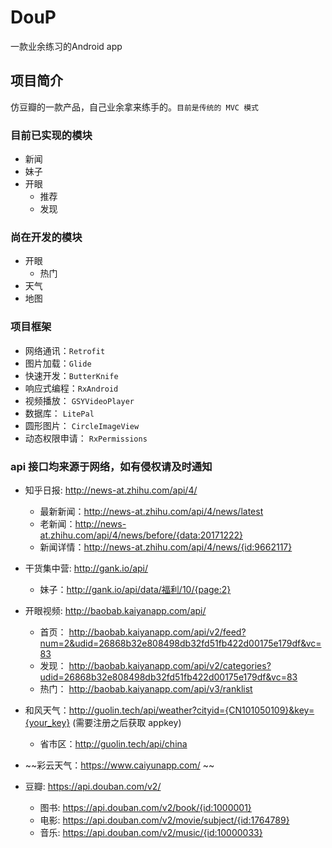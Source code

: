 # DouP
一款业余练习的Android app

## 项目简介

仿豆瓣的一款产品，自己业余拿来练手的。`目前是传统的 MVC 模式`

### 目前已实现的模块

- 新闻
- 妹子
- 开眼
  - 推荐
  - 发现

### 尚在开发的模块

- 开眼
  - 热门
- 天气
- 地图

### 项目框架

- 网络通讯：`Retrofit`
- 图片加载：`Glide`
- 快速开发：`ButterKnife`
- 响应式编程：`RxAndroid`
- 视频播放： `GSYVideoPlayer`
- 数据库： `LitePal`
- 圆形图片： `CircleImageView`
- 动态权限申请： `RxPermissions`

### api 接口均来源于网络，如有侵权请及时通知

- 知乎日报: http://news-at.zhihu.com/api/4/
  - 最新新闻：http://news-at.zhihu.com/api/4/news/latest
  - 老新闻：http://news-at.zhihu.com/api/4/news/before/{data:20171222}
  - 新闻详情：http://news-at.zhihu.com/api/4/news/{id:9662117}

- 干货集中营: http://gank.io/api/
  - 妹子：http://gank.io/api/data/福利/10/{page:2}

- 开眼视频: http://baobab.kaiyanapp.com/api/
  - 首页： http://baobab.kaiyanapp.com/api/v2/feed?num=2&udid=26868b32e808498db32fd51fb422d00175e179df&vc=83
  - 发现： http://baobab.kaiyanapp.com/api/v2/categories?udid=26868b32e808498db32fd51fb422d00175e179df&vc=83
  - 热门： http://baobab.kaiyanapp.com/api/v3/ranklist

- 和风天气：http://guolin.tech/api/weather?cityid={CN101050109}&key={your_key} (需要注册之后获取 appkey)
  - 省市区：http://guolin.tech/api/china

- ~~彩云天气：https://www.caiyunapp.com/ ~~

- 豆瓣: https://api.douban.com/v2/
  - 图书: https://api.douban.com/v2/book/{id:1000001}
  - 电影: https://api.douban.com/v2/movie/subject/{id:1764789}
  - 音乐: https://api.douban.com/v2/music/{id:10000033}

